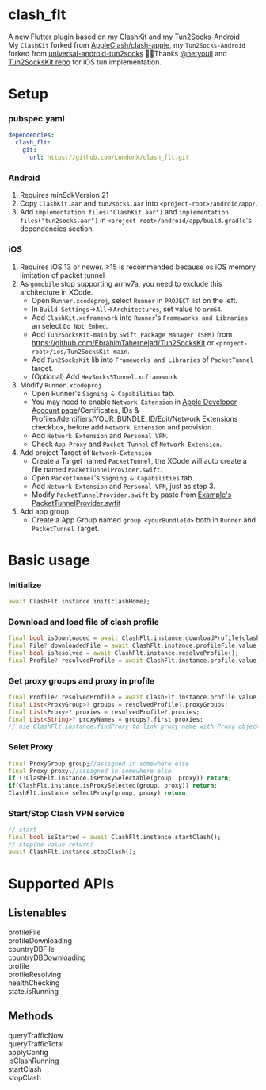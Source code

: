 # clash_flt

A new Flutter plugin based on my [ClashKit](https://github.com/LondonX/clash-kit) and my [Tun2Socks-Android](https://github.com/LondonX/tun2socks-android)  
My `ClashKit` forked from [AppleClash/clash-apple](https://github.com/AppleClash/clash-apple), my `Tun2Socks-Android` forked from [universal-android-tun2socks](https://github.com/mokhtarabadi/universal-android-tun2socks)
👍🏻Thanks [@netyouli](https://github.com/netyouli) and [Tun2SocksKit repo](https://github.com/EbrahimTahernejad/Tun2SocksKit) for iOS tun implementation.


# Setup
### pubspec.yaml
```yaml
dependencies:
  clash_flt:
    git:
      url: https://github.com/LondonX/clash_flt.git
```
### Android
1. Requires minSdkVersion 21
2. Copy `ClashKit.aar` and `tun2socks.aar` into `<project-root>/android/app/`.
3. Add `implementation files("ClashKit.aar")` and `implementation files("tun2socks.aar")` in `<project-root>/android/app/build.gradle`'s dependencies section.

### iOS
1. Requires iOS 13 or newer. ≥15 is recommended because os iOS memory limitation of packet tunnel
2. As `gomobile` stop supporting armv7a, you need to exclude this architecture in XCode.
   * Open `Runner.xcodeproj`, select `Runner` in `PROJECT` list on the left.
   * In `Build Settings`->`All`->`Architectures`, set value to `arm64`.
   * Add `ClashKit.xcframework` into `Runner`'s `Frameworks and Libraries` an select `Do Not Embed`.
   * Add `Tun2SocksKit-main` by `Swift Package Manager (SPM)` from https://github.com/EbrahimTahernejad/Tun2SocksKit or `<project-root>/ios/Tun2SocksKit-main`.
   * Add `Tun2SocksKit` lib into `Frameworks and Libraries` of `PacketTunnel` target.
   * (Optional) Add `HevSocks5Tunnel.xcframework`
3. Modify `Runner.xcodeproj`
   * Open Runner's `Signing & Capabilities` tab.
   * You may need to enable `Network Extension` in [Apple Developer Account page](https://developer.apple.com/account/)/Certificates, IDs & Profiles/Identifiers/YOUR_BUNDLE_ID/Edit/Network Extensions checkbox, before add `Network Extension` and provision.
   * Add `Network Extension` and `Personal VPN`.
   * Check `App Proxy` and `Packet Tunnel` of `Network Extension`.
4. Add project Target of `Network-Extension`
   * Create a Target named `PacketTunnel`, the XCode will auto create a file named `PacketTunnelProvider.swift`.
   * Open `PacketTunnel`'s `Signing & Capabilities` tab.
   * Add `Network Extension` and `Personal VPN`, just as step 3.
   * Modify `PacketTunnelProvider.swift` by paste from [Example's PacketTunnelProvider.swfit](example/ios/PacketTunnel/PacketTunnelProvider.swift)
5. Add app group
   * Create a App Group named `group.<yourBundleId>` both in `Runner` and `PacketTunnel` Target.
  

# Basic usage
### Initialize
```dart
await ClashFlt.instance.init(clashHome);
```
### Download and load file of clash profile
```dart
final bool isDownloaded = await ClashFlt.instance.downloadProfile(clashProfileUrl, isForce: true);
final File? downloadedFile = await ClashFlt.instance.profileFile.value;
final bool isResolved = await ClashFlt.instance.resolveProfile();
final Profile? resolvedProfile = await ClashFlt.instance.profile.value;
```
### Get proxy groups and proxy in profile
```dart
final Profile? resolvedProfile = await ClashFlt.instance.profile.value;
final List<ProxyGroup>? groups = resolvedProfile?.proxyGroups;
final List<Proxy>? proxies = resolvedProfile?.proxies;
final List<String>? proxyNames = groups?.first.proxies;
// use ClashFlt.instance.findProxy to link proxy name with Proxy object.
```
### Selet Proxy
```dart
final ProxyGroup group;//assigned in somewhere else
final Proxy proxy;//assigned in somewhere else
if (!ClashFlt.instance.isProxySelectable(group, proxy)) return;
if(ClashFlt.instance.isProxySelected(group, proxy)) return;
ClashFlt.instance.selectProxy(group, proxy) return
```
### Start/Stop Clash VPN service
```dart
// start
final bool isStarted = await ClashFlt.instance.startClash();
// stop(no value return)
await ClashFlt.instance.stopClash();
```

# Supported APIs
## Listenables
profileFile  
profileDownloading  
countryDBFile  
countryDBDownloading  
profile  
profileResolving  
healthChecking  
state.isRunning  
## Methods
queryTrafficNow  
queryTrafficTotal  
applyConfig  
isClashRunning  
startClash  
stopClash  